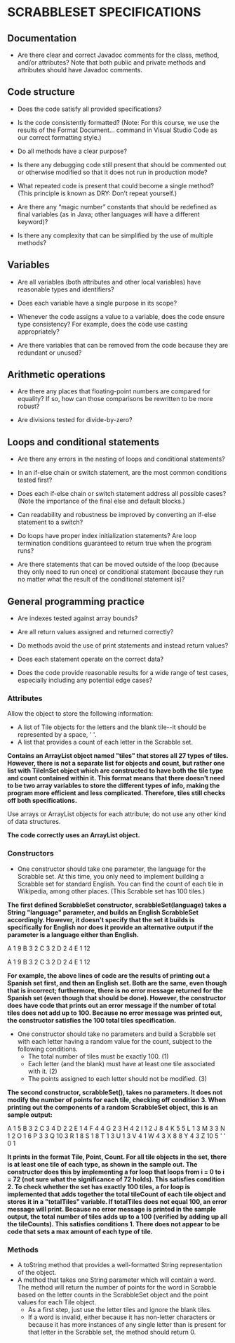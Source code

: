 # SCRABBLESET SPECIFICATIONS

## Documentation
 - Are there clear and correct Javadoc comments for the class, method, and/or attributes? Note that both public and private methods and attributes should have Javadoc comments.

## Code structure
- Does the code satisfy all provided specifications?

- Is the code consistently formatted? (Note: For this course, we use the results of the Format Document… command in Visual Studio Code as our correct formatting style.)

- Do all methods have a clear purpose?

- Is there any debugging code still present that should be commented out or otherwise modified so that it does not run in production mode?

- What repeated code is present that could become a single method? (This principle is known as DRY: Don’t repeat yourself.)

- Are there any “magic number” constants that should be redefined as final variables (as in Java; other languages will have a different keyword)?

- Is there any complexity that can be simplified by the use of multiple methods?

## Variables
- Are all variables (both attributes and other local variables) have reasonable types and identifiers?

- Does each variable have a single purpose in its scope?

- Whenever the code assigns a value to a variable, does the code ensure type consistency? For example, does the code use casting appropriately?

- Are there variables that can be removed from the code because they are redundant or unused?

## Arithmetic operations
- Are there any places that floating-point numbers are compared for equality? If so, how can those comparisons be rewritten to be more robust?

- Are divisions tested for divide-by-zero?

## Loops and conditional statements
- Are there any errors in the nesting of loops and conditional statements?

- In an if-else chain or switch statement, are the most common conditions tested first?

- Does each if-else chain or switch statement address all possible cases? (Note the importance of the final else and default blocks.)

- Can readability and robustness be improved by converting an if-else statement to a switch?

- Do loops have proper index initialization statements?
Are loop termination conditions guaranteed to return true when the program runs?

- Are there statements that can be moved outside of the loop (because they only need to run once) or conditional statement (because they run no matter what the result of the conditional statement is)?

## General programming practice
- Are indexes tested against array bounds?

- Are all return values assigned and returned correctly?

- Do methods avoid the use of print statements and instead return values?

- Does each statement operate on the correct data?

- Does the code provide reasonable results for a wide range of test cases, especially including any potential edge cases?


### Attributes
Allow the object to store the following information:

 - A list of Tile objects for the letters and the blank tile--it should be represented by a space, ' '.
 - A list that provides a count of each letter in the Scrabble set.

 **Contains an ArrayList object named "tiles" that stores all 27 types of tiles. However, there is not a separate list for objects and count, but rather one list with TileInSet object which are constructed to have both the tile type and count contained within it. This format means that there doesn't need to be two array variables to store the different types of info, making the program more efficient and less complicated. Therefore, tiles still checks off both specifications.**

Use arrays or ArrayList objects for each attribute; do not use any other kind of data structures.

**The code correctly uses an ArrayList object.**

### Constructors

 - One constructor should take one parameter, the language for the Scrabble set. At this time, you only need to implement building a Scrabble set for standard English. You can find the count of each tile in Wikipedia, among other places. (This Scrabble set has 100 tiles.)

 **The first defined ScrabbleSet constructor, scrabbleSet(language) takes a String "language" parameter, and builds an English ScrabbleSet accordingly. However, it doesn't specify that the set it builds is specifically for English nor does it provide an alternative output if the parameter is a language either than English.**

 A 1 9
B 3 2
C 3 2
D 2 4
E 1 12

A 1 9
B 3 2
C 3 2
D 2 4
E 1 12

**For example, the above lines of code are the results of printing out a Spanish set first, and then an English set. Both are the same, even though that is incorrect; furthermore, there is no error message returned for the Spanish set (even though that should be done). However, the constructor does have code that prints out an error message if the number of total tiles does not add up to 100. Because no error message was printed out, the constructor satisfies the 100 total tiles specification.**
 - One constructor should take no parameters and build a Scrabble set with each letter having a random value for the count, subject to the following conditions.
    - The total number of tiles must be exactly 100. (1)
    - Each letter (and the blank) must have at least one tile associated with it. (2)
    - The points assigned to each letter should not be modified. (3)

**The second constructor, scrabbleSet(), takes no parameters. It does not modify the number of points for each tile, checking off condition 3. When printing out the components of a random ScrabbleSet object, this is an sample output:**

A 1 5
B 3 2
C 3 4
D 2 2
E 1 4
F 4 4
G 2 3
H 4 2
I 1 2
J 8 4
K 5 5
L 1 3
M 3 3
N 1 2
O 1 6
P 3 3
Q 10 3
R 1 8
S 1 8
T 1 3
U 1 3
V 4 1
W 4 3
X 8 8
Y 4 3
Z 10 5
' '  0 1

**It prints in the format Tile, Point, Count. For all tile objects in the set, there is at least one tile of each type, as shown in the sample out. The constructor does this by implementing a for loop that loops from i = 0 to i = 72 (not sure what the significance of 72 holds). This satisfies condition 2. To check whether the set has exactly 100 tiles, a for loop is implemented that adds together the total tileCount of each tile object and stores it in a "totalTiles" variable. If totalTiles does not equal 100, an error message will print. Because no error message is printed in the sample output, the total number of tiles adds up to a 100 (verified by adding up all the tileCounts). This satisfies conditions 1. There does not appear to be code that sets a max amount of each type of tile.**

### Methods

 - A toString method that provides a well-formatted String representation of the object.
 - A method that takes one String parameter which will contain a word. The method will return the number of points for the word in Scrabble based on the letter counts in the ScrabbleSet object and the point values for each Tile object.
    - As a first step, just use the letter tiles and ignore the blank tiles.
    - If a word is invalid, either because it has non-letter characters or because it has more instances of any single letter than is present for that letter in the Scrabble set, the method should return 0.
